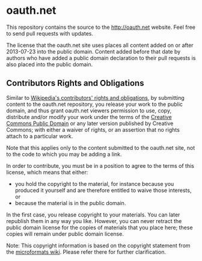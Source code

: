 oauth.net
=========

This repository contains the source to the http://oauth.net website. Feel free to send pull requests with updates.

The license that the oauth.net site uses places all content added on or after 2013-07-23 into the public domain. Content added before that date by authors who have added a public domain declaration to their pull requests is also placed into the public domain.

## Contributors Rights and Obligations

Similar to [Wikipedia's contributors' rights and obligations](http://en.wikipedia.org/wiki/Wikipedia:Copyrights#Contributors.27_rights_and_obligations), by submitting content to the oauth.net repository, you release your work to the public domain, and thus grant oauth.net viewers permission to use, copy, distribute and/or modify your work under the terms of the [Creative Commons Public Domain](https://creativecommons.org/share-your-work/public-domain/cc0/) or any later version published by Creative Commons; with either a waiver of rights, or an assertion that no rights attach to a particular work.

Note that this applies only to the content submitted to the oauth.net site, not to the code to which you may be adding a link.

In order to contribute, you must be in a position to agree to the terms of this license, which means that either:

* you hold the copyright to the material, for instance because you produced it yourself and are therefore entitled to waive those interests, or
* because the material is in the public domain.

In the first case, you release copyright to your materials. You can later republish them in any way you like. However, you can never retract the public domain license for the copies of materials that you place here; these copies will remain under public domain license.

Note: This copyright information is based on the copyright statement from the [microformats wiki](http://microformats.org/wiki/copyrights). Please refer there for further clarification.
